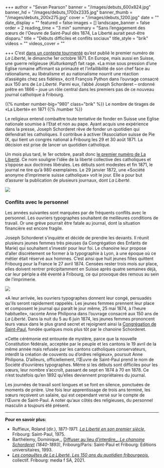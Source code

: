 +++
author = "Sevan Pearson"
banner = "/images/debuts_600x824.jpg"
banner_hd = "/images/debuts_1700x2335.jpg"
banner_thumb = "/images/debuts_200x275.jpg"
cover = "/images/debuts_1200.jpg"
date = ""
date_display = ""
featured = false
images = []
landscape_banner = false
order = 2
reading_time = "3 min"
summary = "Sans l’engagement des sœurs de l'Oeuvre de Saint-Paul dès 1874, La Liberté aurait peut-être disparu."
title = "Débuts difficiles et conflits sociaux"
title_style = "brik"
videos = ""
videos_cover = ""

+++
C’est [dans un contexte tourmenté](https://150ans.lalib.ch/article/le-reflet-de-l-identite-fribourgeoise/) qu’est publié le premier numéro de _La Liberté_, le dimanche 1er octobre 1871. En Europe, mais aussi en Suisse, une guerre religieuse (_Kulturkampf_) fait rage. «La mise sous pression d’une Eglise romaine affirmant sa primauté et l’infaillibilité de son chef face au rationalisme, au libéralisme et au nationalisme nourrit une réaction d’assiégés chez ses fidèles», écrit François Python dans l’ouvrage consacré aux 150 ans de _La Liberté_. Parmi eux, l’abbé Joseph Schorderet – ordonné prêtre en 1866 – joue un rôle central dans les premiers pas de ce nouveau journal catholique à Fribourg.

{{% number number-big="980" class="brik" %}} Le nombre de tirages de «La Liberté» en 1871 {{% /number %}}

Le religieux entend combattre toute tentative de fonder en Suisse une Eglise nationale soumise à l’Etat et non au pape. Ayant acquis une expérience dans la presse, Joseph Schorderet rêve de fonder un quotidien qui défendrait les catholiques. Il contribue à activer l’Association suisse de Pie IX, qui tient un congrès national à Fribourg les 29 et 30 août 1871. La décision est prise de lancer un quotidien catholique.

Un mois plus tard, le 1er octobre, paraît donc <a href="https://www.e-newspaperarchives.ch/?a=d&d=LLE18711001-01&e=-------fr-20--1--img-txIN--------0-----" target="_blank">le premier numéro de La Liberté</a>. Ce nom souligne l’idée de la liberté collective des catholiques et s’oppose aux doctrines libérales. Les débuts sont modestes et fin 1871, le journal ne tire qu’à 980 exemplaires. Le 29 janvier 1872, une «Société anonyme d’imprimerie suisse catholique» voit le jour. Elle a pour but d’assurer la publication de plusieurs journaux, dont _La Liberté_.

![](/images/capture-d-ecran-2021-09-30-a-14-15-12.png)

### Conflits avec le personnel

Les années suivantes sont marquées par de fréquents conflits avec le personnel. Les ouvriers typographes souhaitent de meilleures conditions de travail. Or une grève pourrait être fatale au journal, dont la situation financière est encore fragile.

Joseph Schorderet s’inquiète et décide de prendre les devants. Il réunit plusieurs jeunes femmes très pieuses (la Congrégation des Enfants de Marie) qui souhaitent s’investir pour leur foi. Le chanoine leur propose d’aller discrètement se former à la typographie à Lyon, à une époque où ce métier était réservé aux hommes. C’est ainsi que huit jeunes filles quittent Fribourg pour la France le 27 avril 1874. Censées rester trois mois sur place, elles doivent rentrer précipitamment en Suisse après quatre semaines déjà, car leur périple a été éventé à Fribourg, ce qui provoque des remous au sein de l’imprimerie.

![](/images/im_02_be-1-11_sr_clara_pro_fr.jpg)

«A leur arrivée, les ouvriers typographes donnent leur congé, persuadés qu’ils seront rapidement rappelés. Les jeunes femmes prennent leur place et composent le journal qui paraît le jour même, 25 mai 1874, à l’heure habituelle», raconte Anne Philipona dans l’ouvrage consacré aux 150 ans de _La Liberté_. Dans la nuit du 5 au 6 juin 1874, les jeunes femmes prononcent leurs vœux dans le plus grand secret et rejoignent ainsi la [Congrégation de Saint-Paul](https://150ans.lalib.ch/article/l-oeuvre-d-une-vie/), fondée quelques mois plus tôt par le chanoine Schorderet.

«Cette cérémonie est entourée de mystère, parce que la nouvelle Constitution fédérale, acceptée par le peuple et les cantons le 19 avril de la même année mais refusée par les cantons catholiques conservateurs, interdit la création de couvents ou d’ordres religieux», poursuit Anne Philipona. D’ailleurs, officiellement, l’Œuvre de Saint-Paul prend le nom de Société d’ouvrières typographes. Même si les débuts sont difficiles pour les sœurs, leur nombre s’accroît, passant de sept en 1874 à 70 en 1878. Ce n’est toutefois qu’en 1892 qu’elles deviennent propriétaires du journal.

Les journées de travail sont longues et se font en silence, ponctuées de moments de prière. Une fois leur apprentissage de trois ans terminé, les sœurs reçoivent un salaire, qui est cependant versé sur le compte de l’Œuvre de Saint-Paul. A noter qu’aux côtés des religieuses, du personnel masculin a toujours été présent.

***

**Pour en savoir plus:**

* Ruffieux, Roland (dir.), _1871-1971._ [_La Liberté en son premier siècle_](https://bcufr.swisscovery.slsp.ch/discovery/fulldisplay?docid=cdi_persee_primary_oai_persee_article_assr_0335_5985_1978_num_46_2_2168_t1_0300_0000_1&context=PC&vid=41SLSP_BCUFR:DFR&lang=fr&search_scope=MyInst_and_CI&adaptor=Primo%20Central&tab=41SLSP_BCUFR_MyInst_and_CI&query=any,contains,La%20Libert%C3%A9%20en%20son%20premier%20si%C3%A8cle), Fribourg: Saint-Paul, 1975.
* Barthélemy, Dominique_, [Diffuser au lieu d’interdire_. _Le chanoine Schorderet_](https://bcufr.swisscovery.slsp.ch/discovery/fulldisplay?docid=alma991016354429705509&context=L&vid=41SLSP_BCUFR:DFR&lang=fr&search_scope=MyInst_and_CI&adaptor=Local%20Search%20Engine&tab=41SLSP_BCUFR_MyInst_and_CI&query=any,contains,Diffuser%20au%20lieu%20d%E2%80%99interdire_.%20Le%20chanoine%20Schorderet&offset=0) _(1840-1893)_, Fribourg/Paris: Saint-Paul et Fribourg: Editions universitaires, 1993.
* [_Les conquêtes de La Liberté. Les 150 ans du quotidien fribourgeois_](https://www.laliberte.ch/page/-les-conquetes-de-la-liberte-le-livre-des-150-ans-de-la-liberte-610089), collectif. Fribourg: media f SA, 2021.